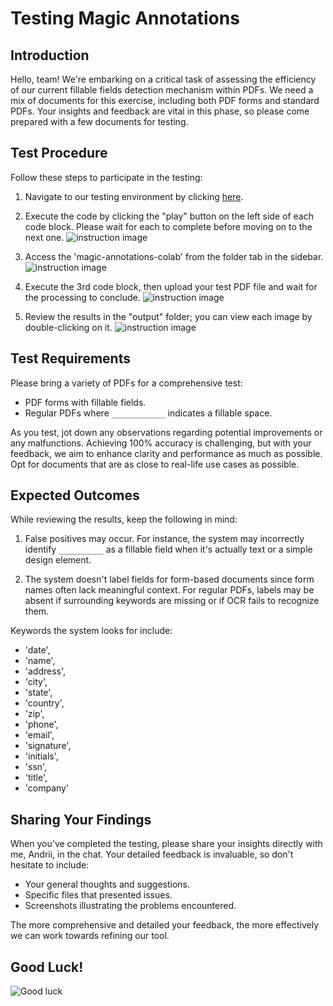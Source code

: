 ﻿
# Testing Magic Annotations

## Introduction

Hello, team! We're embarking on a critical task of assessing the efficiency of our current fillable fields detection mechanism within PDFs. We need a mix of documents for this exercise, including both PDF forms and standard PDFs. Your insights and feedback are vital in this phase, so please come prepared with a few documents for testing.

## Test Procedure

Follow these steps to participate in the testing:

1.  Navigate to our testing environment by clicking [here](https://colab.research.google.com/github/andrii-harbour/magic-annotations-colab/blob/main/colab/main.ipynb).
    
2.  Execute the code by clicking the "play" button on the left side of each code block. Please wait for each to complete before moving on to the next one. ![instruction image](https://github-production-user-asset-6210df.s3.amazonaws.com/120495135/277471161-d4927f7a-4b1b-49c7-bac1-86ebd1419ce7.png)
    
3.  Access the 'magic-annotations-colab' from the folder tab in the sidebar.
![instruction image](https://github.com/andrii-harbour/magic-annotations-colab/assets/120495135/fb2090b9-8364-4913-b20d-e1246a64dbfc)
    
4.  Execute the 3rd code block, then upload your test PDF file and wait for the processing to conclude.
  ![instruction image](https://github.com/andrii-harbour/magic-annotations-colab/assets/120495135/41b2332d-a718-4635-9394-fc368bb99bdc)
    
5.  Review the results in the "output" folder; you can view each image by double-clicking on it.
	![instruction image](https://github.com/andrii-harbour/magic-annotations-colab/assets/120495135/e97dbb4b-6b7c-498e-a548-ca096265e5af)
    

## Test Requirements

Please bring a variety of PDFs for a comprehensive test:

-   PDF forms with fillable fields.
-   Regular PDFs where `____________` indicates a fillable space.

As you test, jot down any observations regarding potential improvements or any malfunctions. Achieving 100% accuracy is challenging, but with your feedback, we aim to enhance clarity and performance as much as possible. Opt for documents that are as close to real-life use cases as possible.

## Expected Outcomes

While reviewing the results, keep the following in mind:

1.  False positives may occur. For instance, the system may incorrectly identify `__________` as a fillable field when it's actually text or a simple design element.
    
2.  The system doesn't label fields for form-based documents since form names often lack meaningful context. For regular PDFs, labels may be absent if surrounding keywords are missing or if OCR fails to recognize them.
    

Keywords the system looks for include:

 - 'date',
 -  'name',
 -  'address',
 -  'city',
 -  'state',
 -  'country',
 -  'zip',
 - 'phone',
 -  'email',
 -  'signature',
 -  'initials',
 -  'ssn',
 -  'title',
 -  'company'

## Sharing Your Findings

When you've completed the testing, please share your insights directly with me, Andrii, in the chat. Your detailed feedback is invaluable, so don't hesitate to include:

-   Your general thoughts and suggestions.
-   Specific files that presented issues.
-   Screenshots illustrating the problems encountered.

The more comprehensive and detailed your feedback, the more effectively we can work towards refining our tool.

## Good Luck!
![Good luck](https://github.com/andrii-harbour/magic-annotations-colab/assets/120495135/af7c5bb4-e133-4059-b766-e486f90ba605)
